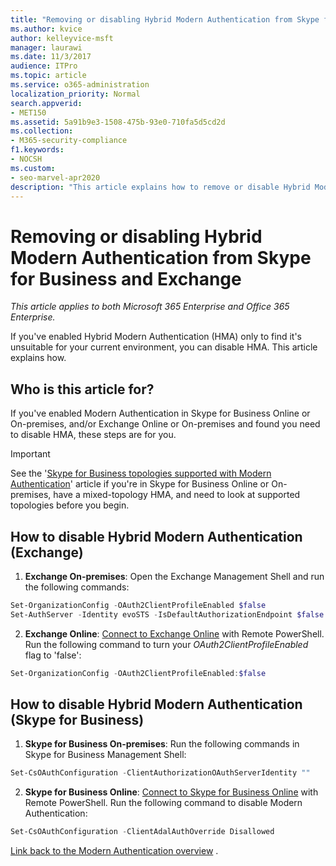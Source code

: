 ```yaml
---
title: "Removing or disabling Hybrid Modern Authentication from Skype for Business and Exchange"
ms.author: kvice
author: kelleyvice-msft
manager: laurawi
ms.date: 11/3/2017
audience: ITPro
ms.topic: article
ms.service: o365-administration
localization_priority: Normal
search.appverid:
- MET150
ms.assetid: 5a91b9e3-1508-475b-93e0-710fa5d5cd2d
ms.collection:
- M365-security-compliance
f1.keywords:
- NOCSH
ms.custom:
- seo-marvel-apr2020
description: "This article explains how to remove or disable Hybrid Modern Authentication from Skype for Business and Exchange."
---
```


# Removing or disabling Hybrid Modern Authentication from Skype for Business and Exchange

*This article applies to both Microsoft 365 Enterprise and Office 365 Enterprise.*

If you've enabled Hybrid Modern Authentication (HMA) only to find it's unsuitable for your current environment, you can disable HMA. This article explains how.
  
## Who is this article for?

If you've enabled Modern Authentication in Skype for Business Online or On-premises, and/or Exchange Online or On-premises and found you need to disable HMA, these steps are for you.

> [!IMPORTANT]
> See the '[Skype for Business topologies supported with Modern Authentication](https://technet.microsoft.com/library/mt803262.aspx)' article if you're in Skype for Business Online or On-premises, have a mixed-topology HMA, and need to look at supported topologies before you begin.
  
## How to disable Hybrid Modern Authentication (Exchange)

1. **Exchange On-premises**: Open the Exchange Management Shell and run the following commands: 

```powershell
Set-OrganizationConfig -OAuth2ClientProfileEnabled $false
Set-AuthServer -Identity evoSTS -IsDefaultAuthorizationEndpoint $false
```

2. **Exchange Online**: [Connect to Exchange Online](https://docs.microsoft.com/powershell/exchange/exchange-online/connect-to-exchange-online-powershell/connect-to-exchange-online-powershell) with Remote PowerShell. Run the following command to turn your  *OAuth2ClientProfileEnabled*  flag to 'false':

```powershell    
Set-OrganizationConfig -OAuth2ClientProfileEnabled:$false
```
    
## How to disable Hybrid Modern Authentication (Skype for Business)

1. **Skype for Business On-premises**: Run the following commands in Skype for Business Management Shell:

```powershell
Set-CsOAuthConfiguration -ClientAuthorizationOAuthServerIdentity ""
```

2. **Skype for Business Online**: [Connect to Skype for Business Online](manage-skype-for-business-online-with-microsoft-365-powershell.md) with Remote PowerShell. Run the following command to disable Modern Authentication:

```powershell    
Set-CsOAuthConfiguration -ClientAdalAuthOverride Disallowed
```

[Link back to the Modern Authentication overview](hybrid-modern-auth-overview.md) . 
  


